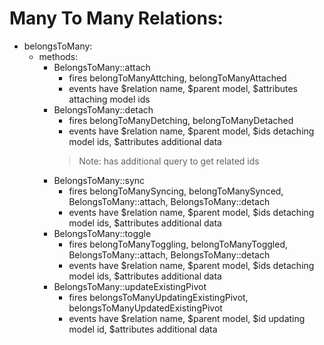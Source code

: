 # Many To Many Relations:
- belongsToMany:
    - methods:
        - BelongsToMany::attach
            - fires belongToManyAttching, belongToManyAttached
            - events have $relation name, $parent model, $attributes attaching model ids
        - BelongsToMany::detach
            - fires belongToManyDetching, belongToManyDetached
            - events have $relation name, $parent model, $ids detaching model ids, $attributes additional data
            > Note: has additional query to get related ids
        - BelongsToMany::sync
            - fires belongToManySyncing, belongToManySynced, BelongsToMany::attach, BelongsToMany::detach
            - events have $relation name, $parent model, $ids detaching model ids, $attributes additional data
        - BelongsToMany::toggle
            - fires belongToManyToggling, belongToManyToggled, BelongsToMany::attach, BelongsToMany::detach
            - events have $relation name, $parent model, $ids detaching model ids, $attributes additional data
        - BelongsToMany::updateExistingPivot
            - fires belongsToManyUpdatingExistingPivot, belongsToManyUpdatedExistingPivot
            - events have $relation name, $parent model, $id updating model id, $attributes additional data